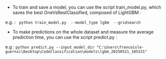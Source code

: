 - To train and save a model, you can use the script train_model.py, which saves the best OneVsRestClassified, composed of LightGBM : 

e.g. : ``` python train_model.py  --model_type lgbm  --gridsearch```

- To make predictions on the whole dataset and measure the average prediction time, you can use the script predict.py :

 e.g : ``` python predict.py --input_model_dir "C:\Users\francoisle-guernic\Desktop\CodeClassification\models\lgbm_20250521_105331" ```